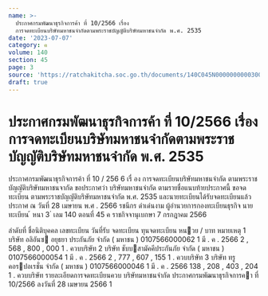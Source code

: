 ```yaml
---
name: >-
  ประกาศกรมพัฒนาธุรกิจการค้า ที่ 10/2566 เรื่อง
  การจดทะเบียนบริษัทมหาชนจำกัดตามพระราชบัญญัติบริษัทมหาชนจำกัด พ.ศ. 2535
date: '2023-07-07'
category: ค
volume: 140
section: 45
page: 3
source: 'https://ratchakitcha.soc.go.th/documents/140C045N0000000000300.pdf'
draft: true
---
```


# ประกาศกรมพัฒนาธุรกิจการค้า ที่ 10/2566 เรื่อง การจดทะเบียนบริษัทมหาชนจำกัดตามพระราชบัญญัติบริษัทมหาชนจำกัด พ.ศ. 2535

ประกาศกรมพัฒนาธุรกิจการค้า ที่ 10 / 256 6 เรื่ อง การจดทะเบียนบริษัทมหาชนจำกัด ตามพระราชบัญญัติบริษัทมหาชนจากัด ขอประกาศว่า บริษัทมหาชนจำกัด ตามรายชื่อแนบท้ายประกาศนี้ ขอจดทะเบียน ตามพระราชบัญญัติบริษัทมหาชนจำกัด พ.ศ. 2535 และนายทะเบียนได้รับจดทะเบียนแล้ว ประกาศ ณ วันที่ 28 เมษายน พ.ศ . 2566 รชนีกร ดำเด่นงาม ผู้อำนวยการกองทะเบียนธุรกิจ นายทะเบียน ้ หนา 3 ่ เลม 140 ตอนที่ 45 ค ราชกิจจานุเบกษา 7 กรกฎาคม 2566

ลําดับที่ ชื่อนิติบุคคล เลขทะเบียน วันที่รับ จดทะเบียน ทุนจดทะเบียน หนวย / บาท หมายเหตุ 1 บริษัท อลิอันซ อยุธยา ประกันภัย จํากัด ( มหาชน ) 0107566000062 1 มี . ค . 2566 2 , 568 , 800 , 000 1 . ควบบริษัท 2 บริษัท ชับบสามัคคีประกันภัย จํากัด ( มหาชน ) 0107566000054 1 มี . ค . 2566 2 , 777 , 607 , 155 1 . ควบบริษัท 3 บริษัท ทรู คอรปอเรชั่น จํากัด ( มหาชน ) 0107566000046 1 มี . ค . 2566 138 , 208 , 403 , 204 1 . ควบบริษัท รายละเอียดการจดทะเบียนควบ บริษัทมหาชนจํากัด ประกาศกรมพัฒนาธุรกิจการคา ที่ 10/2566 ลงวันที่ 28 เมษายน 2566 1

